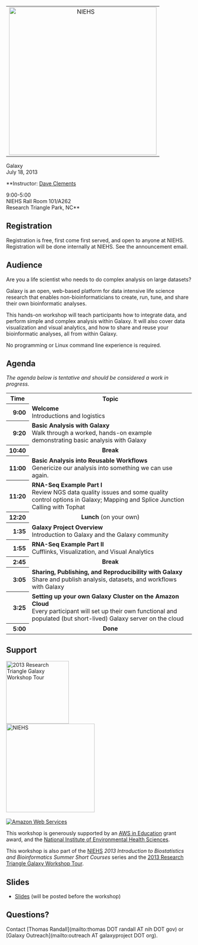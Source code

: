 <div class='center'>
<table>
  <tr>
    <td style=" border: none; text-align: center; vertical-align: middle;"> <a href='http://niehs.nih.gov/'><img src="/src/images/logos/NIEHSLogoWideTrans.png" alt="NIEHS" width="400px" /></a> </td>
  </tr>
</table>


<div class='title'>Galaxy<br />July 18, 2013</div>

**Instructor: [Dave Clements](/src/people/dave-clements/index.md)

9:00-5:00<br />
NIEHS Rall Room 101/A262<br />
Research Triangle Park, NC**


</div>

## Registration

Registration is free, first come first served, and open to anyone at NIEHS.  Registration will be done internally at NIEHS.  See the announcement email.

## Audience

Are you a life scientist who needs to do complex analysis on large datasets?

Galaxy is an open, web-based platform for data intensive life science research that enables non-bioinformaticians to create, run, tune, and share their own bioinformatic analyses.

This hands-on workshop will teach participants how to integrate data, and perform simple and complex analysis within Galaxy.  It will also cover data visualization and visual analytics, and how to share and reuse your bioinformatic analyses, all from within Galaxy.

No programming or Linux command line experience is required.

## Agenda

*The agenda below is tentative and should be considered a work in progress.*

<table>
  <tr class="th" >
    <th> Time </th>
    <th> Topic </th>
  </tr>
  <tr>
    <th style=" text-align: right;"> 9:00 </th>
    <td> <strong>Welcome</strong><div class='indent'>Introductions and logistics</div> </td>
  </tr>
  <tr>
    <th style=" text-align: right;"> 9:20 </th>
    <td> <strong>Basic Analysis with Galaxy</strong><div class='indent'>Walk through a worked, hands-on example demonstrating basic analysis with Galaxy</div> </td>
  </tr>
  <tr>
    <th style=" text-align: right;"> 10:40 </th>
    <td style=" text-align: center;"> <strong>Break</strong> </td>
  </tr>
  <tr>
    <th style=" text-align: right;"> 11:00 </th>
    <td> <strong>Basic Analysis into Reusable Workflows</strong><div class='indent'>Genericize our analysis into something we can use again.</div> </td>
  </tr>
  <tr>
    <th style=" text-align: right;"> 11:20 </th>
    <td> <strong>RNA-Seq Example Part I</strong><div class='indent'>Review NGS data quality issues and some quality control options in Galaxy; Mapping and Splice Junction Calling with Tophat</div> </td>
  </tr>
  <tr>
    <th style=" text-align: right;"> 12:20 </th>
    <td style=" text-align: center;"> <strong>Lunch</strong> (on your own) </td>
  </tr>
  <tr>
    <th style=" text-align: right;"> 1:35 </th>
    <td> <strong>Galaxy Project Overview</strong><div class='indent'>Introduction to Galaxy and the Galaxy community</div> </td>
  </tr>
  <tr>
    <th style=" text-align: right;"> 1:55 </th>
    <td> <strong>RNA-Seq Example Part II</strong><div class='indent'>Cufflinks, Visualization, and Visual Analytics</div> </td>
  </tr>
  <tr>
    <th style=" text-align: right;"> 2:45 </th>
    <td style=" text-align: center;"> <strong>Break</strong> </td>
  </tr>
  <tr>
    <th style=" text-align: right;"> 3:05 </th>
    <td> <strong>Sharing, Publishing, and Reproducibility with Galaxy</strong><div class='indent'>Share and publish analysis, datasets, and workflows with Galaxy</div> </td>
  </tr>
  <tr>
    <th style=" text-align: right;"> 3:25 </th>
    <td> <strong>Setting up your own Galaxy Cluster on the Amazon Cloud</strong><div class='indent'>Every participant will set up their own functional and populated (but short-lived) Galaxy server on the cloud </div> </td>
  </tr>
  <tr>
    <th style=" text-align: right;"> 5:00 </th>
    <td style=" text-align: center;"> <strong>Done</strong> </td>
  </tr>
</table>


## Support

<div class='left'><a href='/src/events/rt-workshop-tour2013/index.md'><img src="/src/images/logos/RTGalaxyWorkshopTour2013-300.png" alt="2013 Research Triangle Galaxy Workshop Tour" width="170px" /></a></div>

<div class='right'><a href='http://niehs.nih.gov/'><img src="/src/images/logos/NIEHSLogoWideTrans.png" alt="NIEHS" width="240px" /></a><br /><br />
<div class='right'><a href='http://aws.amazon.com/'><img src="/src/images/logos/AWSLogo.png" alt="Amazon Web Services" /></a></div>
</div>

This workshop is generously supported by an [AWS in Education](http://aws.amazon.com/education/) grant award, and the [National Institute of Environmental Health Sciences](http://niehs.nih.gov/).

This workshop is also part of the [NIEHS](http://niehs.nih.gov/) *2013 Introduction to Biostatistics and Bioinformatics Summer Short Courses* series and the [2013 Research Triangle Galaxy Workshop Tour](/src/events/rt-workshop-tour2013/index.md).

## Slides

* [Slides](https://depot.galaxyproject.org/hub/attachments/documents/presentations/201307NIEHSWorkshop.pdf) (will be posted before the workshop)

## Questions?

Contact [Thomas Randall](mailto:thomas DOT randall AT nih DOT gov) or [Galaxy Outreach](mailto:outreach AT galaxyproject DOT org).
